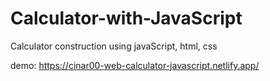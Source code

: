 # Calculator-with-JavaScript
Calculator construction using javaScript, html, css

demo: https://cinar00-web-calculator-javascript.netlify.app/
